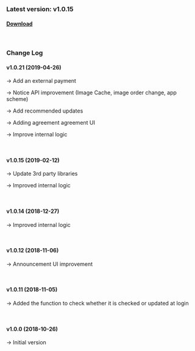 ### Latest version: v1.0.15

#### [Download](https://kr.object.ncloudstorage.com/gamepot/sdk/GamePotSDK_Android_0426.zip)

<br/>

### Change Log

#### v1.0.21 (2019-04-26)

→ Add an external payment

→ Notice API improvement (Image Cache, image order change, app scheme)

→ Add recommended updates

→ Adding agreement agreement UI

→ Improve internal logic

<br/>

#### v1.0.15 (2019-02-12)

→ Update 3rd party libraries

→ Improved internal logic

<br/>

#### v1.0.14 (2018-12-27)

→ Improved internal logic

<br/>

#### v1.0.12 (2018-11-06)

→ Announcement UI improvement

<br/>

#### v1.0.11 (2018-11-05)

→ Added the function to check whether it is checked or updated at login

<br/>

#### v1.0.0 (2018-10-26)

→ Initial version
